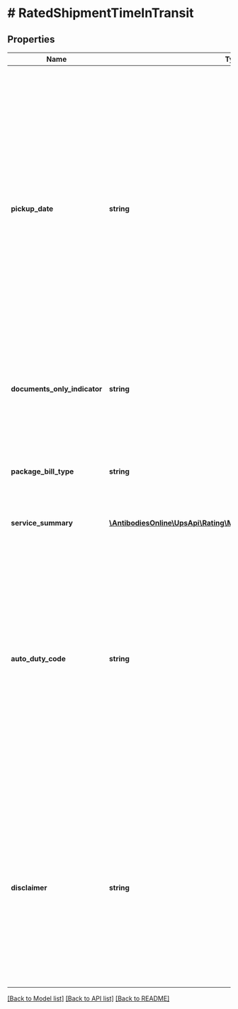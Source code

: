 # # RatedShipmentTimeInTransit

## Properties

Name | Type | Description | Notes
------------ | ------------- | ------------- | -------------
**pickup_date** | **string** | The date the user requests UPS to pickup the package from the origin. Format: YYYYMMDD. In the event this Pickup date differs from the Pickup date in the Estimated Arrival Container, a warning will be returned.  In the event this Pickup date differs from the Pickup date in the Estimated Arrival Container, a warning will be returned. |
**documents_only_indicator** | **string** | If the indicator is present then the shipment was processed as Document Only. | [optional]
**package_bill_type** | **string** | Package bill type for the shipment. Valid values:02 - Document only 03 - Non-Document04 - Pallet | [optional]
**service_summary** | [**\AntibodiesOnline\UpsApi\Rating\Model\TimeInTransitServiceSummary**](TimeInTransitServiceSummary.md) |  |
**auto_duty_code** | **string** | Required output for International requests. If Documents indicator is set for Non-document a duty is automatically calculated. The possible values to be returned are: 01 - Dutiable02 - Non-Dutiable03 - Low-value04 - Courier Remission05 - Gift06 - Military07 - Exception08 - Line Release09 - Section 321 low value. | [optional]
**disclaimer** | **string** | The Disclaimer is provided based upon the origin and destination country or territory codes provided in the request document. The possible disclaimers that can be returned are available in the Service Guaranteed Disclaimers table. | [optional]

[[Back to Model list]](../../README.md#models) [[Back to API list]](../../README.md#endpoints) [[Back to README]](../../README.md)
